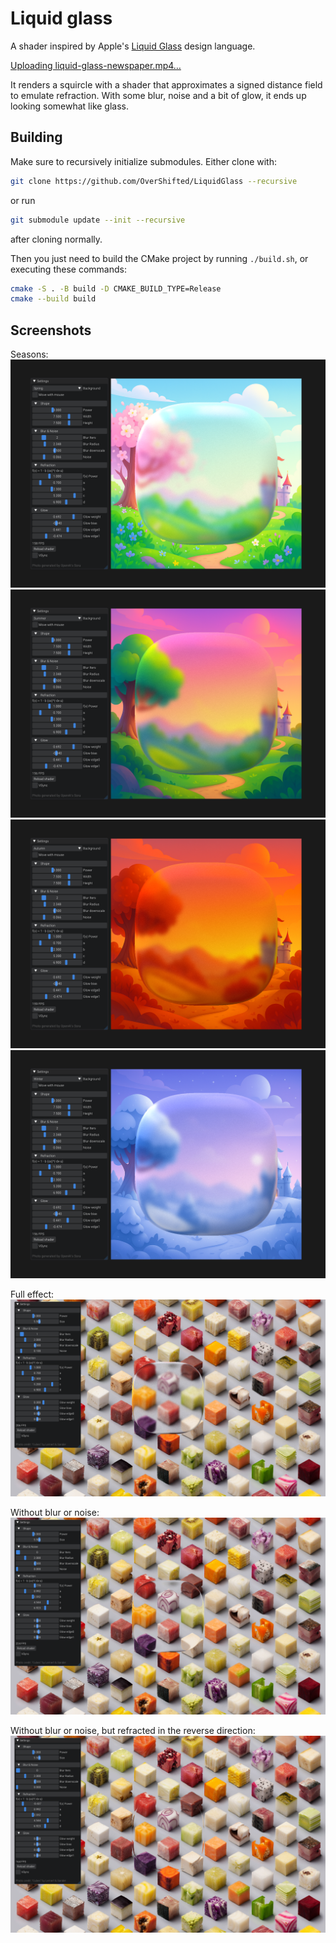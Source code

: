 # Liquid glass

A shader inspired by Apple's [Liquid Glass](https://en.wikipedia.org/wiki/Liquid_Glass) design language. 

[Uploading liquid-glass-newspaper.mp4…](https://github.com/user-attachments/assets/ce061ae0-5e8b-4852-a6ee-048c57d392aa)

It renders a squircle with a shader that approximates a signed distance field to
emulate refraction. With some blur, noise and a bit of glow, it ends up looking
somewhat like glass.

## Building
Make sure to recursively initialize submodules. Either clone with:
```sh
git clone https://github.com/OverShifted/LiquidGlass --recursive
```
or run
```sh
git submodule update --init --recursive
```
after cloning normally.

Then you just need to build the CMake project by running `./build.sh`, or executing these commands:
```sh
cmake -S . -B build -D CMAKE_BUILD_TYPE=Release
cmake --build build
```

## Screenshots
Seasons:
![spring](https://raw.githubusercontent.com/OverShifted/LiquidGlass/refs/heads/master/assets/showcase/spring.png)
![summer](https://raw.githubusercontent.com/OverShifted/LiquidGlass/refs/heads/master/assets/showcase/summer.png)
![autumn](https://raw.githubusercontent.com/OverShifted/LiquidGlass/refs/heads/master/assets/showcase/autumn.png)
![winter](https://raw.githubusercontent.com/OverShifted/LiquidGlass/refs/heads/master/assets/showcase/winter.png)

Full effect:
![Full effect](https://raw.githubusercontent.com/OverShifted/LiquidGlass/refs/heads/master/assets/showcase/full.png)

Without blur or noise:
![Just refraction](https://raw.githubusercontent.com/OverShifted/LiquidGlass/refs/heads/master/assets/showcase/just-refraction.png)

Without blur or noise, but refracted in the reverse direction:
![Just refraction, but inverted](https://raw.githubusercontent.com/OverShifted/LiquidGlass/refs/heads/master/assets/showcase/just-refraction-inverted.png)
